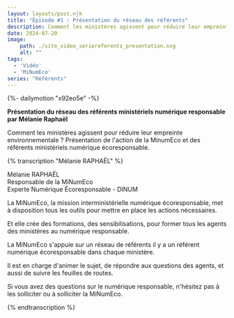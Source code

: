```yaml
---
layout: layouts/post.njk
title: "Épisode #1 : Présentation du réseau des référents"
description: Comment les ministères agissent pour réduire leur empreinte environnementale ? Présentation de l'action de la MinumEco et des référents ministériels numérique écoresponsable.
date: 2024-07-20
image:
    path: ./site_video_seriereferents_presentation.svg
    alt: ""
tags:
  - 'Vidéo'
  - 'MiNumEco'
series: "Référents"
---
```

<!-- intégraton vidéo dailymotion de la chaine de la DINUM -->
{%- dailymotion "x92eo5e" -%}

<!-- légende de la vidéo-->
**Présentation du réseau des référents ministériels numérique responsable par Mélanie Raphaël**

<!-- description-->
Comment les ministères agissent pour réduire leur empreinte environnementale ? Présentation de l'action de la MinumEco et des référents ministériels numérique écoresponsable.

<!-- transcription-->

{% transcription "Mélanie RAPHAËL" %}
<p>
  Mélanie RAPHAËL<br>
  Responsable de la MiNumEco<br>
  Experte Numérique Écoresponsable - DINUM
</p>

<p>La MiNumEco, la mission interministérielle numérique écoresponsable, met à disposition tous les outils pour mettre en place les actions nécessaires.</p>
<p>Et elle crée des formations, des sensibilisations, pour former tous les agents des ministères au numérique responsable.</p>
<p>La MiNumEco s'appuie sur un réseau de référents il y a un référent numérique écoresponsable dans chaque ministère.</p>
<p>Il est en charge d'animer le sujet, de répondre aux questions des agents, et aussi de suivre les feuilles de routes.</p>
<p>Si vous avez des questions sur le numérique responsable, n'hésitez pas à les solliciter ou à solliciter la MiNumEco.</p>
{% endtranscription %}
